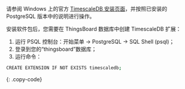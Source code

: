 请参阅 Windows 上的官方 [TimescaleDB 安装页面](https://docs.timescale.com/self-hosted/latest/install/installation-windows/)，并按照已安装的 PostgreSQL 版本中的说明进行操作。

安装软件包后，您需要在 ThingsBoard 数据库中创建 TimescaleDB 扩展：
1. 运行 PSQL 控制台：开始菜单 → PostgreSQL → SQL Shell (psql)；
2. 登录到您的“thingsboard”数据库；
3. 运行命令：
```bash 
CREATE EXTENSION IF NOT EXISTS timescaledb;
```
{: .copy-code}